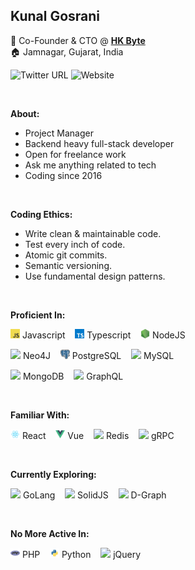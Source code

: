 ## **Kunal Gosrani**

💼 Co-Founder & CTO @ [**HK Byte**](https://hkbyte.com/)
<br>
🏠 Jamnagar, Gujarat, India

![Twitter URL](https://img.shields.io/twitter/url?label=KunalGosrani&logo=Twitter&url=https%3A%2F%2Ftwitter.com%2FKunalGosrani)
![Website](https://img.shields.io/website?label=kunalgosrani.com&url=https%3A%2F%2Fkunalgosrani.com)

<br>

**About:**

- Project Manager
- Backend heavy full-stack developer
- Open for freelance work
- Ask me anything related to tech
- Coding since 2016

<br>

**Coding Ethics:**

- Write clean & maintainable code.
- Test every inch of code.
- Atomic git commits.
- Semantic versioning.
- Use fundamental design patterns.

<br>

**Proficient In:**<br>

<img height="15" src="https://raw.githubusercontent.com/github/explore/80688e429a7d4ef2fca1e82350fe8e3517d3494d/topics/javascript/javascript.png"> Javascript &nbsp;&nbsp;
<img height="15" src="https://raw.githubusercontent.com/github/explore/80688e429a7d4ef2fca1e82350fe8e3517d3494d/topics/typescript/typescript.png"> Typescript &nbsp;&nbsp;
<img height="15" src="https://raw.githubusercontent.com/github/explore/80688e429a7d4ef2fca1e82350fe8e3517d3494d/topics/nodejs/nodejs.png"> NodeJS &nbsp;&nbsp;

<img height="15" src="https://www.vectorlogo.zone/logos/neo4j/neo4j-icon.svg"> Neo4J &nbsp;&nbsp;
<img height="15" src="https://raw.githubusercontent.com/github/explore/80688e429a7d4ef2fca1e82350fe8e3517d3494d/topics/postgresql/postgresql.png"> PostgreSQL &nbsp;&nbsp;
<img height="15" src="https://www.vectorlogo.zone/logos/mysql/mysql-icon.svg"> MySQL &nbsp;&nbsp;

<img height="15" src="https://www.vectorlogo.zone/logos/mongodb/mongodb-icon.svg"> MongoDB &nbsp;&nbsp;
<img height="15" src="https://www.vectorlogo.zone/logos/graphql/graphql-icon.svg"> GraphQL &nbsp;&nbsp;

<br>

**Familiar With:**<br>

<img height="15" src="https://raw.githubusercontent.com/github/explore/80688e429a7d4ef2fca1e82350fe8e3517d3494d/topics/react/react.png"> React &nbsp;&nbsp;
<img height="15" src="https://raw.githubusercontent.com/github/explore/80688e429a7d4ef2fca1e82350fe8e3517d3494d/topics/vue/vue.png"> Vue &nbsp;&nbsp;
<img height="15" src="https://www.vectorlogo.zone/logos/redis/redis-icon.svg"> Redis &nbsp;&nbsp;
<img height="15" src="https://www.vectorlogo.zone/logos/grpcio/grpcio-icon.svg"> gRPC &nbsp;&nbsp;

<br>

**Currently Exploring:**<br>

<img height="15" src="https://www.vectorlogo.zone/logos/golang/golang-icon.svg"> GoLang &nbsp;&nbsp;
<img height="15" src="https://github.com/solidjs/solid-site/raw/master/src/assets/logo.png"> SolidJS &nbsp;&nbsp;
<img height="15" src="https://www.vectorlogo.zone/logos/dgraphio/dgraphio-icon.svg"> D-Graph &nbsp;&nbsp;

<br>

**No More Active In:**<br>

<img height="15" src="https://raw.githubusercontent.com/github/explore/ccc16358ac4530c6a69b1b80c7223cd2744dea83/topics/php/php.png"> PHP &nbsp;&nbsp;
<img height="15" src="https://raw.githubusercontent.com/github/explore/80688e429a7d4ef2fca1e82350fe8e3517d3494d/topics/python/python.png"> Python &nbsp;&nbsp;
<img height="15" src="https://www.vectorlogo.zone/logos/jquery/jquery-icon.svg"> jQuery &nbsp;&nbsp;
